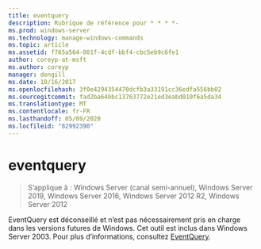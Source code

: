 ```yaml
---
title: eventquery
description: Rubrique de référence pour * * * *-
ms.prod: windows-server
ms.technology: manage-windows-commands
ms.topic: article
ms.assetid: f765a564-081f-4cdf-bbf4-cbc5eb9c6fe1
author: coreyp-at-msft
ms.author: coreyp
manager: dongill
ms.date: 10/16/2017
ms.openlocfilehash: 3f0e4294354470dcfb3a33191cc36edfa556bb02
ms.sourcegitcommit: fad2ba64bbc13763772e21ed3eabd010f6a5da34
ms.translationtype: MT
ms.contentlocale: fr-FR
ms.lasthandoff: 05/09/2020
ms.locfileid: "82992390"
---
```

# <a name="eventquery"></a>eventquery

> S’applique à : Windows Server (canal semi-annuel), Windows Server 2019, Windows Server 2016, Windows Server 2012 R2, Windows Server 2012

EventQuery est déconseillé et n’est pas nécessairement pris en charge dans les versions futures de Windows.
Cet outil est inclus dans Windows Server 2003. Pour plus d’informations, consultez [EventQuery](https://technet.microsoft.com/library/cc772995(v=ws.10).aspx).
